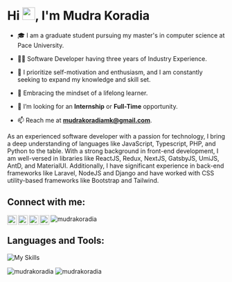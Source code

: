 <h1 align="left">Hi <img src="https://github.com/sciencepal/sciencepal/blob/master/assets/Hi.gif" width="29px">, I'm Mudra Koradia</h1>

- 🎓 I am a graduate student pursuing my master's in computer science at Pace University.
  
- 👨‍💻 Software Developer having three years of Industry Experience.
  
- 🌟 I prioritize self-motivation and enthusiasm, and I am constantly seeking to expand my knowledge and skill set.
  
- 🌱 Embracing the mindset of a lifelong learner.
  
- 🤝 I’m looking for an **Internship** or **Full-Time** opportunity.
  
- 📫 Reach me at **mudrakoradiamk@gmail.com**.

As an experienced software developer with a passion for technology, I bring a deep understanding of languages like JavaScript, Typescript, PHP, and Python to the table. With a strong background in front-end development, I am well-versed in libraries like ReactJS, Redux, NextJS, GatsbyJS, UmiJS, AntD, and MaterialUI. Additionally, I have significant experience in back-end frameworks like Laravel, NodeJS and Django and have worked with CSS utility-based frameworks like Bootstrap and Tailwind.

<h2 align="left">Connect with me:</h2>

<p align="left">
  <a href="https://www.linkedin.com/in/mudra523">
    <img align="left" alt="MudraKoradia" width="22px" src="https://raw.githubusercontent.com/peterthehan/peterthehan/master/assets/linkedin.svg" />
  </a>
  <a href="https://twitter.com/KoradiaMudra">
    <img align="left" alt="MudraKoradia" width="22px" src="https://raw.githubusercontent.com/peterthehan/peterthehan/master/assets/twitter.svg" />
  </a>
  <a href=#">
    <img align="left" alt="MudraKoradia" width="22px" src="https://raw.githubusercontent.com/peterthehan/peterthehan/master/assets/discord.svg" />
  </a>
  <a href="https://github.com/mudra523">
    <img align="left" alt="MudraKoradia" width="22px" src="https://raw.githubusercontent.com/peterthehan/peterthehan/master/assets/github.svg" />
  </a>
    <img src="https://komarev.com/ghpvc/?username=mudra523&label=Profile%20views&color=0e75b6&style=flat" alt="mudrakoradia" />
</p>

<h2 align="left">Languages and Tools:</h2>

![My Skills](https://skillicons.dev/icons?i=js,ts,git,html,css,sass,styledcomponents,bootstrap,tailwind,materialui,express,react,redux,next,gatsby,graphql,php,nodejs,laravel,mysql,mongodb,firebase,python,cpp,codepen,vscode,idea,aws,gcp,vercel,netlify,heroku,linux,bash)


<p align="left"><img align="center" src="https://github-readme-stats.vercel.app/api?username=mudra523&show_icons=true&include_all_commits=true&theme=buefy&hide_border=true&locale=en" alt="mudrakoradia" />
<img align="center" src="https://github-readme-stats.vercel.app/api/top-langs/?username=mudra523&layout=compact&theme=buefy&hide_border=true" alt="mudrakoradia"/></p>
